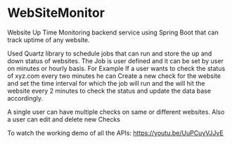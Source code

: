 # WebSiteMonitor

Website Up Time Monitoring backend service using Spring Boot that can track uptime of any website.

Used Quartz library to schedule jobs that can run and store the up and down status of websites. The Job is user defined and it can be set by user on minutes or hourly basis. For Example If a user wants to check the status of xyz.com every two minutes he can Create a new check for the website and set the time interval for which the job will run and the will hit the website every 2 minutes to check the status and update the data base accordingly.

A single user can have multiple checks on same or different websites. Also a user can edit and delete new Checks

To watch the working demo of all the APIs: https://youtu.be/UuPCuyVJJvE
